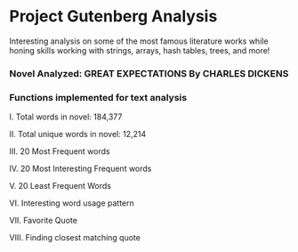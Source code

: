 # Project Gutenberg Analysis

Interesting analysis on some of the most famous literature works while honing skills working with strings, arrays, hash tables, trees, and more!

### Novel Analyzed: GREAT EXPECTATIONS By CHARLES DICKENS
### Functions implemented for text analysis

I. Total words in novel: 184,377

II. Total unique words in novel: 12,214

III. 20 Most Frequent words

IV. 20 Most Interesting Frequent words

V. 20 Least Frequent Words

VI. Interesting word usage pattern

VII. Favorite Quote

VIII. Finding closest matching quote
